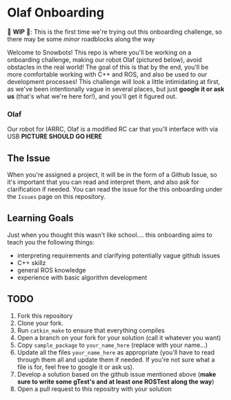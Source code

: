 # Olaf Onboarding
🔨 **WIP** 🔨: This is the first time we're trying out this onboarding challenge, so there may be some _minor_ roadblocks along the way

Welcome to Snowbots! This repo is where you'll be working on a onboarding challenge, making our robot Olaf (pictured below), avoid obstacles in the real world! The goal of this is that by the end, you'll be more comfortable working with C++ and ROS, and also be used to our development processes! This challenge will look a little intimidating at first, as we've been intentionally vague in several places, but just **google it or ask us** (that's what we're here for!), and you'll get it figured out.

### Olaf
Our robot for IARRC, Olaf is a modified RC car that you'll interface with via USB
**PICTURE SHOULD GO HERE**

## The Issue 
When you're assigned a project, it will be in the form of a Github Issue, so it's important that you can read and interpret them, and also ask for clarification if needed. You can read the issue for the this onboarding under the `Issues` page on this repository.

## Learning Goals 
Just when you thought this wasn't like school.... this onboarding aims to teach you the following things:
- interpreting requirements and clarifying potentially vague github issues
- C++ skillz
- general ROS knowledge
- experience with basic algorithm development

## TODO
1. Fork this repository
1. Clone your fork. 
1. Run `catkin_make` to ensure that everything compiles
1. Open a branch on your fork for your solution (call it whatever you want)
1. Copy `sample_package` to `your_name_here` (replace with your name...) 
1. Update all the files `your_name_here` as appropriate (you'll have to read through them all and update them if needed. If you're not sure what a file is for, feel free to google it or ask us).
1. Develop a solution based on the github issue mentioned above (**make sure to write some gTest's and at least one ROSTest along the way**)
1. Open a pull request to this repositry with your solution



